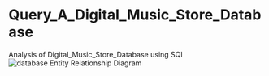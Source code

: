 # Query_A_Digital_Music_Store_Database
Analysis of Digital_Music_Store_Database using SQl
![database Entity Relationship Diagram ](https://user-images.githubusercontent.com/82706698/163927760-6f00621a-e321-4117-bfef-15a00f814805.png)
